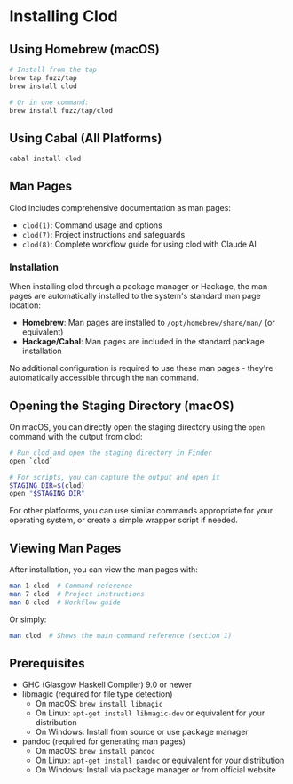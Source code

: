 # Installing Clod

## Using Homebrew (macOS)

```bash
# Install from the tap
brew tap fuzz/tap
brew install clod

# Or in one command:
brew install fuzz/tap/clod
```

## Using Cabal (All Platforms)

```bash
cabal install clod
```

## Man Pages

Clod includes comprehensive documentation as man pages:

- `clod(1)`: Command usage and options
- `clod(7)`: Project instructions and safeguards
- `clod(8)`: Complete workflow guide for using clod with Claude AI

### Installation

When installing clod through a package manager or Hackage, the man pages are automatically installed to the system's standard man page location:

- **Homebrew**: Man pages are installed to `/opt/homebrew/share/man/` (or equivalent)
- **Hackage/Cabal**: Man pages are included in the standard package installation

No additional configuration is required to use these man pages - they're automatically accessible through the `man` command.

## Opening the Staging Directory (macOS)

On macOS, you can directly open the staging directory using the `open` command with the output from clod:

```bash
# Run clod and open the staging directory in Finder
open `clod`

# For scripts, you can capture the output and open it
STAGING_DIR=$(clod)
open "$STAGING_DIR"
```

For other platforms, you can use similar commands appropriate for your operating system, or create a simple wrapper script if needed.

## Viewing Man Pages

After installation, you can view the man pages with:

```bash
man 1 clod  # Command reference
man 7 clod  # Project instructions
man 8 clod  # Workflow guide
```

Or simply:

```bash
man clod  # Shows the main command reference (section 1)
```

## Prerequisites

- GHC (Glasgow Haskell Compiler) 9.0 or newer
- libmagic (required for file type detection)
  - On macOS: `brew install libmagic`
  - On Linux: `apt-get install libmagic-dev` or equivalent for your distribution
  - On Windows: Install from source or use package manager
- pandoc (required for generating man pages)
  - On macOS: `brew install pandoc`
  - On Linux: `apt-get install pandoc` or equivalent for your distribution
  - On Windows: Install via package manager or from official website
